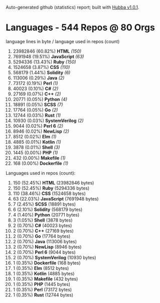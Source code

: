 Auto-generated github (statistics) report;
built with [Hubba v1.0.1](https://github.com/rubycoco/git/tree/master/hubba-reports).


# Languages - 544 Repos @ 80 Orgs

language lines in byte / language used in repos (count)

1. 23982846 (60.82%) **HTML** _(150)_
2. 7691948 (19.51%) **JavaScript** _(63)_
3. 5294336 (13.43%) **Ruby** _(150)_
4. 1524658 (3.87%) **CSS** _(110)_
5. 568179 (1.44%) **Solidity** _(6)_
6. 113006 (0.29%) **Java** _(2)_
7. 73172 (0.19%) **Perl** _(1)_
8. 40023 (0.10%) **C#** _(2)_
9. 27169 (0.07%) **C++** _(2)_
10. 20771 (0.05%) **Python** _(4)_
11. 18891 (0.05%) **SCSS** _(7)_
12. 17764 (0.05%) **Go** _(2)_
13. 12744 (0.03%) **Rust** _(1)_
14. 10930 (0.03%) **SystemVerilog** _(2)_
15. 9044 (0.02%) **Perl 6** _(2)_
16. 8946 (0.02%) **NewLisp** _(2)_
17. 8512 (0.02%) **Elm** _(1)_
18. 4885 (0.01%) **Kotlin** _(1)_
19. 3878 (0.01%) **Shell** _(3)_
20. 1445 (0.00%) **PHP** _(1)_
21. 432 (0.00%) **Makefile** _(1)_
22. 168 (0.00%) **Dockerfile** _(1)_
<!-- break -->


Languages used in repos (count):

1. 150 (52.45%) **HTML** (23982846 bytes)
2. 150 (52.45%) **Ruby** (5294336 bytes)
3. 110 (38.46%) **CSS** (1524658 bytes)
4. 63 (22.03%) **JavaScript** (7691948 bytes)
5. 7 (2.45%) **SCSS** (18891 bytes)
6. 6 (2.10%) **Solidity** (568179 bytes)
7. 4 (1.40%) **Python** (20771 bytes)
8. 3 (1.05%) **Shell** (3878 bytes)
9. 2 (0.70%) **C#** (40023 bytes)
10. 2 (0.70%) **C++** (27169 bytes)
11. 2 (0.70%) **Go** (17764 bytes)
12. 2 (0.70%) **Java** (113006 bytes)
13. 2 (0.70%) **NewLisp** (8946 bytes)
14. 2 (0.70%) **Perl 6** (9044 bytes)
15. 2 (0.70%) **SystemVerilog** (10930 bytes)
16. 1 (0.35%) **Dockerfile** (168 bytes)
17. 1 (0.35%) **Elm** (8512 bytes)
18. 1 (0.35%) **Kotlin** (4885 bytes)
19. 1 (0.35%) **Makefile** (432 bytes)
20. 1 (0.35%) **PHP** (1445 bytes)
21. 1 (0.35%) **Perl** (73172 bytes)
22. 1 (0.35%) **Rust** (12744 bytes)
<!-- break -->


